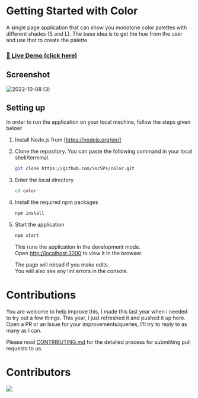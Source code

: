 # Getting Started with Color

A single page application that can show you monotone color palettes with different shades (S and L).
The base idea is to get the hue from the user and use that to create the palette. 

### [🎨 Live Demo (click here)](https://sscsps.github.io/color)

## Screenshot
![2022-10-08 (3)](https://user-images.githubusercontent.com/96677760/194740917-6bd01c21-6dd8-4f7f-9372-2dd796a9630c.png)


## Setting up

In order to run the application on your local machine, follow the steps given below:

1. Install Node.js from [https://nodejs.org/en/] 
2. Clone the repository. You can paste the following command in your local shell/terminal.

   ```sh
   git clone https://github.com/SscSPs/color.git
   ```
3. Enter the local directory

   ```sh
   cd color
   ```
3. Install the required npm packages

   ```sh
   npm install
   ```
4. Start the application 
    ```sh
    npm start
   ```
   This runs the application in the development mode.\
   Open [http://localhost:3000](http://localhost:3000) to view it in the browser.

   The page will reload if you make edits.\
   You will also see any lint errors in the console.

# Contributions 

You are welcome to help improve this, I made this last year when i needed to try out a few things.
This year, I just refreshed it and pushed it up here.
Open a PR or an Issue for your improvements/queries, I'll try to reply to as many as I can.

Please read [CONTRIBUTING.md](CONTRIBUTING.md) for the detailed process for submitting pull requests to us.

# Contributors

<a href = "https://github.com/SscSPs/color/graphs/contributors">
  <img src = "https://contrib.rocks/image?repo=SscSPs/color"/>
</a>
